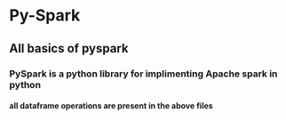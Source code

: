 # Py-Spark
## All basics of pyspark 
### PySpark is a python library for implimenting Apache spark in python
#### all dataframe operations are present in the above files
